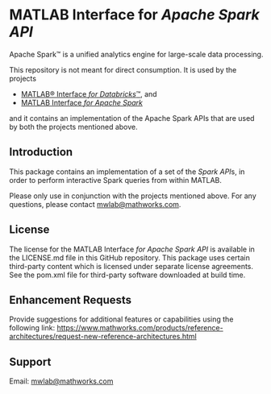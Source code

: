 # MATLAB Interface for *Apache Spark API*

Apache Spark™ is a unified analytics engine for large-scale data processing.

This repository is not meant for direct consumption. It is used by the projects

* [MATLAB&reg; Interface *for Databricks*™](https://www.mathworks.com/databricks), and
* [MATLAB Interface *for Apache Spark*](https://github.com/mathworks-ref-arch/matlab-apache-spark)

and it contains an implementation of the Apache Spark APIs that
are used by both the projects mentioned above.

## Introduction

This package contains an implementation of a set of the *Spark API*s, in order to
perform interactive Spark queries from within MATLAB.

Please only use in conjunction with the projects mentioned above.
For any questions, please contact mwlab@mathworks.com.

## License

The license for the MATLAB Interface *for Apache Spark API* is available in
the LICENSE.md file in this GitHub repository.
This package uses certain third-party content which is licensed under
separate license agreements.
See the pom.xml file for third-party software downloaded at build time.

## Enhancement Requests

Provide suggestions for additional features or capabilities using the following link:
https://www.mathworks.com/products/reference-architectures/request-new-reference-architectures.html

## Support

Email: mwlab@mathworks.com

[//]: #  (Copyright 2020-2021 The MathWorks, Inc.)
